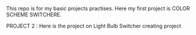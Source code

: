 This repo is for my basic projects practises.
Here my first project is COLOR SCHEME SWITCHERE.

PROJECT 2 : Here is the project on Light Bulb Switcher
creating project

